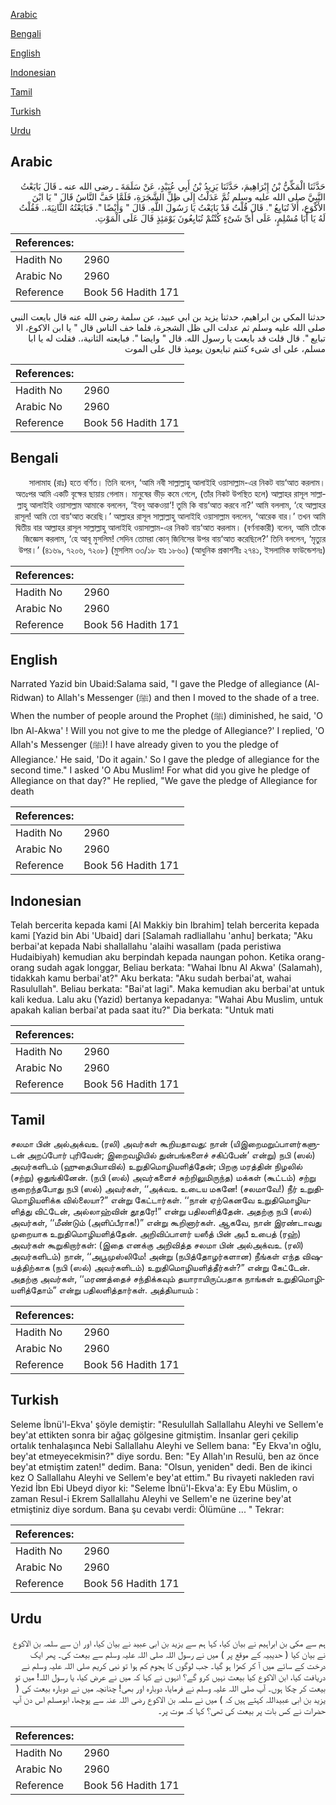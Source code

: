 [Arabic](#arabic)

[Bengali](#bengali)

[English](#english)

[Indonesian](#indonesian)

[Tamil](#tamil)

[Turkish](#turkish)

[Urdu](#urdu)

## Arabic


<div dir="rtl" lang="ar" style={{fontSize:'larger',backgroundColor:'#f8f9fa',padding:20}}>
حَدَّثَنَا الْمَكِّيُّ بْنُ إِبْرَاهِيمَ، حَدَّثَنَا يَزِيدُ بْنُ أَبِي عُبَيْدٍ، عَنْ سَلَمَةَ ـ رضى الله عنه ـ قَالَ بَايَعْتُ النَّبِيَّ صلى الله عليه وسلم ثُمَّ عَدَلْتُ إِلَى ظِلِّ الشَّجَرَةِ، فَلَمَّا خَفَّ النَّاسُ قَالَ ‏"‏ يَا ابْنَ الأَكْوَعِ، أَلاَ تُبَايِعُ ‏"‏‏.‏ قَالَ قُلْتُ قَدْ بَايَعْتُ يَا رَسُولَ اللَّهِ‏.‏ قَالَ ‏"‏ وَأَيْضًا ‏"‏‏.‏ فَبَايَعْتُهُ الثَّانِيَةَ،‏.‏ فَقُلْتُ لَهُ يَا أَبَا مُسْلِمٍ، عَلَى أَىِّ شَىْءٍ كُنْتُمْ تُبَايِعُونَ يَوْمَئِذٍ قَالَ عَلَى الْمَوْتِ‏.‏
</div>
<div style={{backgroundColor:'#f8f9fa',padding:20, marginBottom: 10}}><table> <thead> <tr> <th>References:</th> <th></th> </tr> </thead> <tbody><tr><td>Hadith No</td><td>2960</td></tr><tr><td>Arabic No</td><td>2960</td></tr><tr><td>Reference</td><td>Book 56 Hadith 171</td></tr></tbody></table></div>


<div dir="rtl" lang="ar" style={{fontSize:'larger',backgroundColor:'#f8f9fa',padding:20}}>
حدثنا المكي بن ابراهيم، حدثنا يزيد بن ابي عبيد، عن سلمة رضى الله عنه قال بايعت النبي صلى الله عليه وسلم ثم عدلت الى ظل الشجرة، فلما خف الناس قال " يا ابن الاكوع، الا تبايع ". قال قلت قد بايعت يا رسول الله. قال " وايضا ". فبايعته الثانية،. فقلت له يا ابا مسلم، على اى شىء كنتم تبايعون يوميذ قال على الموت
</div>
<div style={{backgroundColor:'#f8f9fa',padding:20, marginBottom: 10}}><table> <thead> <tr> <th>References:</th> <th></th> </tr> </thead> <tbody><tr><td>Hadith No</td><td>2960</td></tr><tr><td>Arabic No</td><td>2960</td></tr><tr><td>Reference</td><td>Book 56 Hadith 171</td></tr></tbody></table></div>

## Bengali


<div dir="rtl" lang="bn" style={{fontSize:'larger',backgroundColor:'#f8f9fa',padding:20}}>
সালামাহ (রাঃ) হতে বর্ণিত। তিনি বলেন, ‘আমি নবী সাল্লাল্লাহু আলাইহি ওয়াসাল্লাম-এর নিকট বায়‘আত করলাম। অতঃপর আমি একটি বৃক্ষের ছায়ায় গেলাম। মানুষের ভীড় কমে গেলে, (তাঁর নিকট উপস্থিত হলে) আল্লাহর রাসূল সাল্লাল্লাহু আলাইহি ওয়াসাল্লাম আমাকে বললেন, ‘ইবনু আকওয়া‘! তুমি কি বায়‘আত করবে না?’ আমি বললাম, ‘হে আল্লাহর রাসূল! আমি তো বায়‘আত করেছি।’ আল্লাহর রাসূল সাল্লাল্লাহু আলাইহি ওয়াসাল্লাম বললেন, ‘আরেক বার।’ তখন আমি দ্বিতীয় বার আল্লাহর রাসূল সাল্লাল্লাহু আলাইহি ওয়াসাল্লাম-এর নিকট বায়‘আত করলাম। (বর্ণনাকারী) বলেন, আমি তাঁকে জিজ্ঞেস করলাম, ‘হে আবূ মুসলিম! সেদিন তোমরা কোন্ জিনিসের উপর বায়‘আত করেছিলে?’ তিনি বললেন, ‘মৃত্যুর উপর।’ (৪১৬৯, ৭২০৬, ৭২০৮) (মুসলিম ৩৩/১৮ হাঃ ১৮৬০) (আধুনিক প্রকাশনীঃ ২৭৪১, ইসলামিক ফাউন্ডেশনঃ)
</div>
<div style={{backgroundColor:'#f8f9fa',padding:20, marginBottom: 10}}><table> <thead> <tr> <th>References:</th> <th></th> </tr> </thead> <tbody><tr><td>Hadith No</td><td>2960</td></tr><tr><td>Arabic No</td><td>2960</td></tr><tr><td>Reference</td><td>Book 56 Hadith 171</td></tr></tbody></table></div>

## English


<div dir="ltr" lang="en" style={{fontSize:'larger',backgroundColor:'#f8f9fa',padding:20}}>
Narrated Yazid bin Ubaid:Salama said, "I gave the Pledge of allegiance (Al-Ridwan) to Allah's Messenger (ﷺ) and then I moved to the shade of a tree. When the number of people around the Prophet (ﷺ) diminished, he said, 'O Ibn Al-Akwa' ! Will you not give to me the pledge of Allegiance?' I replied, 'O Allah's Messenger (ﷺ)! I have already given to you the pledge of Allegiance.' He said, 'Do it again.' So I gave the pledge of allegiance for the second time." I asked 'O Abu Muslim! For what did you give he pledge of Allegiance on that day?" He replied, "We gave the pledge of Allegiance for death
</div>
<div style={{backgroundColor:'#f8f9fa',padding:20, marginBottom: 10}}><table> <thead> <tr> <th>References:</th> <th></th> </tr> </thead> <tbody><tr><td>Hadith No</td><td>2960</td></tr><tr><td>Arabic No</td><td>2960</td></tr><tr><td>Reference</td><td>Book 56 Hadith 171</td></tr></tbody></table></div>

## Indonesian


<div dir="ltr" lang="id" style={{fontSize:'larger',backgroundColor:'#f8f9fa',padding:20}}>
Telah bercerita kepada kami [Al Makkiy bin Ibrahim] telah bercerita kepada kami [Yazid bin Abi 'Ubaid] dari [Salamah radliallahu 'anhu] berkata; "Aku berbai'at kepada Nabi shallallahu 'alaihi wasallam (pada peristiwa Hudaibiyah) kemudian aku berpindah kepada naungan pohon. Ketika orang-orang sudah agak longgar, Beliau berkata: "Wahai Ibnu Al Akwa' (Salamah), tidakkah kamu berbai'at?" Aku berkata: "Aku sudah berbai'at, wahai Rasulullah". Beliau berkata: "Bai'at lagi". Maka kemudian aku berbai'at untuk kali kedua. Lalu aku (Yazid) bertanya kepadanya: "Wahai Abu Muslim, untuk apakah kalian berbai'at pada saat itu?" Dia berkata: "Untuk mati
</div>
<div style={{backgroundColor:'#f8f9fa',padding:20, marginBottom: 10}}><table> <thead> <tr> <th>References:</th> <th></th> </tr> </thead> <tbody><tr><td>Hadith No</td><td>2960</td></tr><tr><td>Arabic No</td><td>2960</td></tr><tr><td>Reference</td><td>Book 56 Hadith 171</td></tr></tbody></table></div>

## Tamil


<div dir="ltr" lang="ta" style={{fontSize:'larger',backgroundColor:'#f8f9fa',padding:20}}>
சலமா பின் அல்அக்வஉ (ரலி) அவர்கள் கூறியதாவது: நான் (யிஇறைமறுப்பாளர்களுடன் அறப்போர் புரிவேன்; இறைவழியில் துன்பங்களைச் சகிப்பேன்’ என்று) நபி (ஸல்) அவர்களிடம் (ஹுதைபியாவில்) உறுதிமொழியளித்தேன்; பிறகு மரத்தின் நிழலில் (சற்று) ஒதுங்கினேன். (நபி (ஸல்) அவர்களைச் சுற்றிலுமிருந்த) மக்கள் (கூட்டம்) சற்று குறைந்தபோது நபி (ஸல்) அவர்கள், ‘‘அக்வஉ உடைய மகனே! (சலமாவே!) நீர் உறுதிமொழியளிக்க வில்லையா?” என்று கேட்டார்கள். ‘‘நான் ஏற்கெனவே உறுதிமொழியளித்து விட்டேன், அல்லாஹ்வின் தூதரே!” என்று பதிலளித்தேன். அதற்கு நபி (ஸல்) அவர்கள், ‘‘மீண்டும் (அளிப்பீராக!)” என்று கூறினார்கள். ஆகவே, நான் இரண்டாவது முறையாக உறுதிமொழியளித்தேன். அறிவிப்பாளர் யஸீத் பின் அபீ உபைத் (ரஹ்) அவர்கள் கூறுகிறார்கள்: (இதை எனக்கு அறிவித்த சலமா பின் அல்அக்வஉ (ரலி) அவர்களிடம்) நான், ‘‘அபூமுஸ்லிமே! அன்று (நபித்தோழர்களான) நீங்கள் எந்த விஷயத்திற்காக (நபி (ஸல்) அவர்களிடம்) உறுதிமொழியளித்தீர்கள்?” என்று கேட்டேன். அதற்கு அவர்கள், ‘‘மரணத்தைச் சந்திக்கவும் தயாராயிருப்பதாக நாங்கள் உறுதிமொழியளித்தோம்” என்று பதிலளித்தார்கள். அத்தியாயம் :
</div>
<div style={{backgroundColor:'#f8f9fa',padding:20, marginBottom: 10}}><table> <thead> <tr> <th>References:</th> <th></th> </tr> </thead> <tbody><tr><td>Hadith No</td><td>2960</td></tr><tr><td>Arabic No</td><td>2960</td></tr><tr><td>Reference</td><td>Book 56 Hadith 171</td></tr></tbody></table></div>

## Turkish


<div dir="ltr" lang="tr" style={{fontSize:'larger',backgroundColor:'#f8f9fa',padding:20}}>
Seleme İbnü'l-Ekva' şöyle demiştir: "Resulullah Sallallahu Aleyhi ve Sellem'e bey'at ettikten sonra bir ağaç gölgesine gitmiştim. İnsanlar geri çekilip ortalık tenhalaşınca Nebi Sallallahu Aleyhi ve Sellem bana: "Ey Ekva'ın oğlu, bey'at etmeyecekmisin?" diye sordu. Ben: "Ey Allah'ın Resulü, ben az önce bey'at etmiştim zaten!" dedim. Bana: "Olsun, yeniden" dedi. Ben de ikinci kez O Sallallahu Aleyhi ve Sellem'e bey'at ettim." Bu rivayeti nakleden ravi Yezid İbn Ebi Ubeyd diyor ki: "Seleme İbnü'l-Ekva'a: Ey Ebu Müslim, o zaman ResuI-i Ekrem Sallallahu Aleyhi ve Sellem'e ne üzerine bey'at etmiştiniz diye sordum. Bana şu cevabı verdi: Ölümüne ... " Tekrar:
</div>
<div style={{backgroundColor:'#f8f9fa',padding:20, marginBottom: 10}}><table> <thead> <tr> <th>References:</th> <th></th> </tr> </thead> <tbody><tr><td>Hadith No</td><td>2960</td></tr><tr><td>Arabic No</td><td>2960</td></tr><tr><td>Reference</td><td>Book 56 Hadith 171</td></tr></tbody></table></div>

## Urdu


<div dir="rtl" lang="ur" style={{fontSize:'larger',backgroundColor:'#f8f9fa',padding:20}}>
ہم سے مکی بن ابراہیم نے بیان کیا، کہا ہم سے یزید بن ابی عبید نے بیان کیا، اور ان سے سلمہ بن الاکوع نے بیان کیا ( حدیبیہ کے موقع پر ) میں نے رسول اللہ صلی اللہ علیہ وسلم سے بیعت کی۔ پھر ایک درخت کے سائے میں آ کر کھڑا ہو گیا۔ جب لوگوں کا ہجوم کم ہوا تو نبی کریم صلی اللہ علیہ وسلم نے دریافت کیا، ابن الاکوع کیا بیعت نہیں کرو گے؟ انہوں نے کہا کہ میں نے عرض کیا، یا رسول اللہ! میں تو بیعت کر چکا ہوں۔ آپ صلی اللہ علیہ وسلم نے فرمایا، دوبارہ اور بھی! چنانچہ میں نے دوبارہ بیعت کی ( یزید بن ابی عبیداللہ کہتے ہیں کہ ) میں نے سلمہ بن الاکوع رضی اللہ عنہ سے پوچھا، ابومسلم اس دن آپ حضرات نے کس بات پر بیعت کی تھی؟ کہا کہ موت پر۔
</div>
<div style={{backgroundColor:'#f8f9fa',padding:20, marginBottom: 10}}><table> <thead> <tr> <th>References:</th> <th></th> </tr> </thead> <tbody><tr><td>Hadith No</td><td>2960</td></tr><tr><td>Arabic No</td><td>2960</td></tr><tr><td>Reference</td><td>Book 56 Hadith 171</td></tr></tbody></table></div>